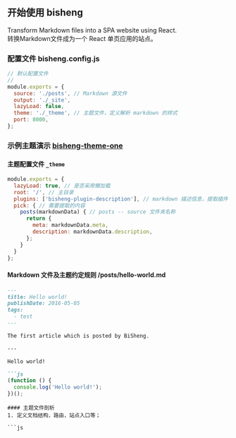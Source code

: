 ## 开始使用 bisheng
Transform Markdown files into a SPA website using React.  
转换Markdown文件成为一个 React 单页应用的站点。

### 配置文件 bisheng.config.js
```js
// 默认配置文件
//
module.exports = {
  source: './posts', // Markdown 源文件
  output: './_site',
  lazyLoad: false,
  theme: './_theme', // 主题文件，定义解析 markdown 的样式
  port: 8000,
};
```

### 示例主题演示  [bisheng-theme-one](https://github.com/benjycui/bisheng-theme-one)

#### 主题配置文件 `_theme`
```js
module.exports = {
  lazyLoad: true, // 是否采用懒加载
  root: '/', // 主目录
  plugins: ['bisheng-plugin-description'], // markdown 描述信息，提取插件
  pick: { // 需要提取的内容
    posts(markdownData) { // posts -- source 文件夹名称
      return {
        meta: markdownData.meta,
        description: markdownData.description,
      };
    }
  }
};
```

#### Markdown 文件及主题约定规则 /posts/hello-world.md  

```md
---
title: Hello world!
publishDate: 2016-05-05
tags:
  - test
---

The first article which is posted by BiSheng.

---

Hello world!

```js
(function () {
  console.log('Hello world!');
})();
```

```
#### 主题文件剖析
1. 定义文档结构，路由，站点入口等；

```js
```
